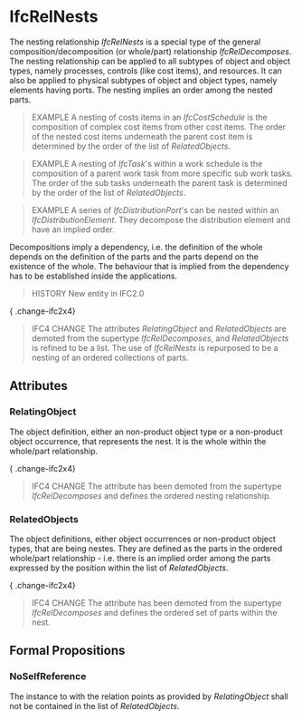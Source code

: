 # IfcRelNests

The nesting relationship _IfcRelNests_ is a special type of the general composition/decomposition (or whole/part) relationship _IfcRelDecomposes_. The nesting relationship can be applied to all subtypes of object and object types, namely processes, controls (like cost items), and resources. It can also be applied to physical subtypes of object and object types, namely elements having ports. The nesting implies an order among the nested parts.

> EXAMPLE  A nesting of costs items in an _IfcCostSchedule_ is the composition of complex cost items from other cost items. The order of the nested cost items underneath the parent cost item is determined by the order of the list of _RelatedObjects_.

> EXAMPLE  A nesting of _IfcTask_'s within a work schedule is the composition of a parent work task from more specific sub work tasks. The order of the sub tasks underneath the parent task is determined by the order of the list of _RelatedObjects_.

> EXAMPLE  A series of _IfcDistributionPort_'s can be nested within an _IfcDistributionElement_. They decompose the distribution element and have an implied order.

Decompositions imply a dependency, i.e. the definition of the whole depends on the definition of the parts and the parts depend on the existence of the whole. The behaviour that is implied from the dependency has to be established inside the applications.

> HISTORY  New entity in IFC2.0

{ .change-ifc2x4}
> IFC4 CHANGE  The attributes _RelatingObject_ and _RelatedObjects_ are demoted from the supertype _IfcRelDecomposes_, and _RelatedObjects_ is refined to be a list. The use of _IfcRelNests_ is repurposed to be a nesting of an ordered collections of parts.

## Attributes

### RelatingObject
The object definition, either an non-product object type or a non-product object occurrence, that represents the nest. It is the whole within the whole/part relationship.

{ .change-ifc2x4}
> IFC4 CHANGE  The attribute has been demoted from the supertype _IfcRelDecomposes_ and defines the ordered nesting relationship.

### RelatedObjects
The object definitions, either object occurrences or non-product object types, that are being nestes. They are defined as the parts in the ordered whole/part relationship -  i.e. there is an implied order among the parts expressed by the position within the list of _RelatedObjects_.

{ .change-ifc2x4}
> IFC4 CHANGE  The attribute has been demoted from the supertype _IfcRelDecomposes_ and defines the ordered set of parts within the nest.

## Formal Propositions

### NoSelfReference
The instance to with the relation points as provided by _RelatingObject_ shall not be contained in the list of _RelatedObjects_.
